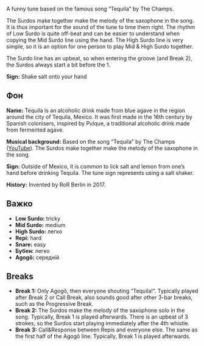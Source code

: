 A funny tune based on the famous song “Tequila” by The Champs.

The Surdos make together make the melody of the saxophone in the song. It is
thus important for the sound of the tune to time them right. The rhythm of Low
Surdo is quite off-beat and can be easier to understand when copying the Mid
Surdo line using the hand. The High Surdo line is very simple, so it is an
option for one person to play Mid & High Surdo together.

The Surdo line has an upbeat, so when entering the groove (and Break 2), the
Surdos always start a bit before the 1.

**Sign:** Shake salt onto your hand

## Фон

**Name:** Tequila is an alcoholic drink made from blue agave in the region
around the city of Tequila, Mexico. It was first made in the 16th century by
Spanish colonisers, inspired by Pulque, a traditional alcoholic drink made from
fermented agave.

**Musical background:** Based on the song “Tequila” by The Champs
([YouTube](https://youtu.be/Uyl7GP_VMJY?t=20)). The Surdos make together make
the melody of the saxophone in the song.

**Sign:** Outside of Mexico, it is common to lick salt and lemon from one’s hand
before drinking Tequila. The tune sign represents using a salt shaker.

**History:** Invented by RoR Berlin in 2017.

## Важко

* **Low Surdo:** tricky
* **Mid Surdo:** medium
* **High Surdo:** легко
* **Repi:** hard
* **Snare:** easy
* **Бубен:** легко
* **Agogô:** середній

## Breaks

* **Break 1:** Only Agogô, then everyone shouting “Tequila!”. Typically played
  after Break 2 or Call Break, also sounds good after other 3-bar breaks, such
  as the Progressive Break.
* **Break 2:** The Surdos make the melody of the saxophone solo in the song.
  Typically, Break 1 is played afterwards. There is an upbeat of 3 strokes, so
  the Surdos start playing immediately after the 4th whistle.
* **Break 3:** Call&Response between Repis and everyone else. The same as the
  first half of the Agogô line. Typically, Break 1 is played afterwards.
